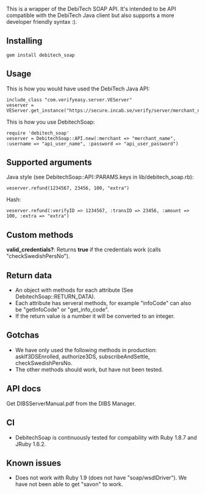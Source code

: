 This is a wrapper of the DebiTech SOAP API. It's intended to be API compatible with the DebiTech Java client but also supports a more developer friendly syntax :).

Installing
----

    gem install debitech_soap

Usage
----
 
This is how you would have used the DebiTech Java API:

    include_class "com.verifyeasy.server.VEServer"
    veserver = VEServer.get_instance("https://secure.incab.se/verify/server/merchant_name")

This is how you use DebitechSoap:

    require 'debitech_soap'
    veserver = DebitechSoap::API.new(:merchant => "merchant_name", :username => "api_user_name", :password => "api_user_password")

Supported arguments
----

Java style (see DebitechSoap::API::PARAMS.keys in lib/debitech_soap.rb):

    veserver.refund(1234567, 23456, 100, "extra")

Hash:

    veserver.refund(:verifyID => 1234567, :transID => 23456, :amount => 100, :extra => "extra")

Custom methods
----

**valid_credentials?**: Returns **true** if the credentials work (calls "checkSwedishPersNo").

Return data
----

- An object with methods for each attribute (See DebitechSoap::RETURN_DATA).
- Each attribute has serveral methods, for example "infoCode" can also be "getInfoCode" or "get_info_code".
- If the return value is a number it will be converted to an integer.

Gotchas
----

- We have only used the following methods in production: askIf3DSEnrolled, authorize3DS, subscribeAndSettle, checkSwedishPersNo.
- The other methods should work, but have not been tested.

API docs
----

Get DIBSServerManual.pdf from the DIBS Manager.

CI
----

- DebitechSoap is continuously tested for compability with Ruby 1.8.7 and JRuby 1.6.2.


Known issues
----

- Does not work with Ruby 1.9 (does not have "soap/wsdlDriver"). We have not been able to get "savon" to work.

